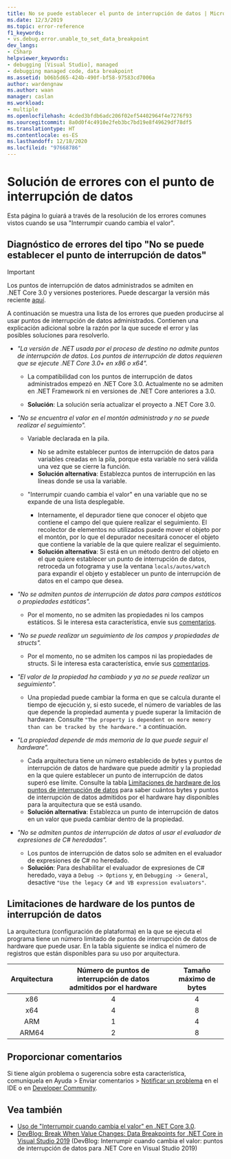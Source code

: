 ```yaml
---
title: No se puede establecer el punto de interrupción de datos | Microsoft Docs
ms.date: 12/3/2019
ms.topic: error-reference
f1_keywords:
- vs.debug.error.unable_to_set_data_breakpoint
dev_langs:
- CSharp
helpviewer_keywords:
- debugging [Visual Studio], managed
- debugging managed code, data breakpoint
ms.assetid: b06b5d65-424b-490f-bf58-97583cd7006a
author: wardengnaw
ms.author: waan
manager: caslan
ms.workload:
- multiple
ms.openlocfilehash: 4cded3bfdb6adc206f02ef54402964f4e7276f93
ms.sourcegitcommit: 8a0d0f4c4910e2feb3bc7bd19e8f49629df78df5
ms.translationtype: HT
ms.contentlocale: es-ES
ms.lasthandoff: 12/18/2020
ms.locfileid: "97668786"
---
```

# <a name="troubleshooting-data-breakpoint-errors"></a>Solución de errores con el punto de interrupción de datos
Esta página lo guiará a través de la resolución de los errores comunes vistos cuando se usa "Interrumpir cuando cambia el valor".

## <a name="diagnosing-unable-to-set-data-breakpoint-errors"></a>Diagnóstico de errores del tipo "No se puede establecer el punto de interrupción de datos"
> [!IMPORTANT]
> Los puntos de interrupción de datos administrados se admiten en .NET Core 3.0 y versiones posteriores. Puede descargar la versión más reciente [aquí](https://dotnet.microsoft.com/download).

A continuación se muestra una lista de los errores que pueden producirse al usar puntos de interrupción de datos administrados. Contienen una explicación adicional sobre la razón por la que sucede el error y las posibles soluciones para resolverlo.

- *"La versión de .NET usada por el proceso de destino no admite puntos de interrupción de datos. Los puntos de interrupción de datos requieren que se ejecute .NET Core 3.0+ en x86 o x64".*

  - La compatibilidad con los puntos de interrupción de datos administrados empezó en .NET Core 3.0. Actualmente no se admiten en .NET Framework ni en versiones de .NET Core anteriores a 3.0. 
    
  - **Solución**: La solución sería actualizar el proyecto a .NET Core 3.0.

- *"No se encuentra el valor en el montón administrado y no se puede realizar el seguimiento".*
  - Variable declarada en la pila.
    - No se admite establecer puntos de interrupción de datos para variables creadas en la pila, porque esta variable no será válida una vez que se cierre la función.
    - **Solución alternativa**: Establezca puntos de interrupción en las líneas donde se usa la variable.

  - "Interrumpir cuando cambia el valor" en una variable que no se expande de una lista desplegable.
    - Internamente, el depurador tiene que conocer el objeto que contiene el campo del que quiere realizar el seguimiento. El recolector de elementos no utilizados puede mover el objeto por el montón, por lo que el depurador necesitará conocer el objeto que contiene la variable de la que quiere realizar el seguimiento. 
    - **Solución alternativa**: Si está en un método dentro del objeto en el que quiere establecer un punto de interrupción de datos, retroceda un fotograma y use la ventana `locals/autos/watch` para expandir el objeto y establecer un punto de interrupción de datos en el campo que desea.

- *"No se admiten puntos de interrupción de datos para campos estáticos o propiedades estáticas".*
    
  - Por el momento, no se admiten las propiedades ni los campos estáticos. Si le interesa esta característica, envíe sus [comentarios](#provide-feedback).

- *"No se puede realizar un seguimiento de los campos y propiedades de structs".*

  - Por el momento, no se admiten los campos ni las propiedades de structs. Si le interesa esta característica, envíe sus [comentarios](#provide-feedback).

- *"El valor de la propiedad ha cambiado y ya no se puede realizar un seguimiento".*

  - Una propiedad puede cambiar la forma en que se calcula durante el tiempo de ejecución y, si esto sucede, el número de variables de las que depende la propiedad aumenta y puede superar la limitación de hardware. Consulte `"The property is dependent on more memory than can be tracked by the hardware."` a continuación.

- *"La propiedad depende de más memoria de la que puede seguir el hardware".*
    
  - Cada arquitectura tiene un número establecido de bytes y puntos de interrupción de datos de hardware que puede admitir y la propiedad en la que quiere establecer un punto de interrupción de datos superó ese límite. Consulte la tabla [Limitaciones de hardware de los puntos de interrupción de datos](#data-breakpoint-hardware-limitations) para saber cuántos bytes y puntos de interrupción de datos admitidos por el hardware hay disponibles para la arquitectura que se está usando. 
  - **Solución alternativa**: Establezca un punto de interrupción de datos en un valor que pueda cambiar dentro de la propiedad.

- *"No se admiten puntos de interrupción de datos al usar el evaluador de expresiones de C# heredadas".*

  - Los puntos de interrupción de datos solo se admiten en el evaluador de expresiones de C# no heredado. 
  - **Solución**: Para deshabilitar el evaluador de expresiones de C# heredado, vaya a `Debug -> Options` y, en `Debugging -> General`, desactive `"Use the legacy C# and VB expression evaluators"`.

## <a name="data-breakpoint-hardware-limitations"></a>Limitaciones de hardware de los puntos de interrupción de datos

La arquitectura (configuración de plataforma) en la que se ejecuta el programa tiene un número limitado de puntos de interrupción de datos de hardware que puede usar. En la tabla siguiente se indica el número de registros que están disponibles para su uso por arquitectura.

| Arquitectura | Número de puntos de interrupción de datos admitidos por el hardware | Tamaño máximo de bytes|
| :-------------: |:-------------:| :-------------:|
| x86 | 4 | 4 |
| x64 | 4 | 8 |
| ARM | 1 | 4 |
| ARM64 | 2 | 8 |

## <a name="provide-feedback"></a>Proporcionar comentarios

Si tiene algún problema o sugerencia sobre esta característica, comuníquela en Ayuda > Enviar comentarios > [Notificar un problema](../ide/how-to-report-a-problem-with-visual-studio.md) en el IDE o en [Developer Community](https://aka.ms/feedback/suggest?space=8).

## <a name="see-also"></a>Vea también

- [Uso de "Interrumpir cuando cambia el valor" en .NET Core 3.0](using-breakpoints.md#BKMK_set_a_data_breakpoint_native_cplusplus).
- [DevBlog: Break When Value Changes: Data Breakpoints for .NET Core in Visual Studio 2019](https://devblogs.microsoft.com/visualstudio/break-when-value-changes-data-breakpoints-for-net-core-in-visual-studio-2019/) (DevBlog: Interrumpir cuando cambia el valor: puntos de interrupción de datos para .NET Core en Visual Studio 2019)
